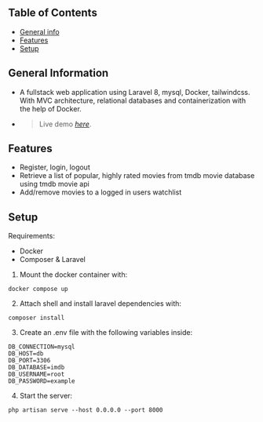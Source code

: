 ## Table of Contents

- [General info](#general-information)
- [Features](#features)
- [Setup](#setup)

## General Information

- A fullstack web application using Laravel 8, mysql, Docker, tailwindcss. With MVC architecture, relational databases and containerization with the help of Docker.
- > Live demo [_here_](http://imdb-clone-grupp5.herokuapp.com).

## Features

- Register, login, logout
- Retrieve a list of popular, highly rated movies from tmdb movie database using tmdb movie api
- Add/remove movies to a logged in users watchlist

## Setup

Requirements:

- Docker
- Composer & Laravel

1. Mount the docker container with:

```
docker compose up
```

2. Attach shell and install laravel dependencies with:

```
composer install
```

3. Create an .env file with the following variables inside:

```
DB_CONNECTION=mysql
DB_HOST=db
DB_PORT=3306
DB_DATABASE=imdb
DB_USERNAME=root
DB_PASSWORD=example
```

4. Start the server:

```
php artisan serve --host 0.0.0.0 --port 8000
```
